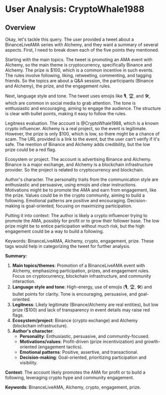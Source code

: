 # User Analysis: CryptoWhale1988

## Overview

<think>
Okay, let's tackle this query. The user provided a tweet about a BinanceLiveAMA series with Alchemy, and they want a summary of several aspects. First, I need to break down each of the five points they mentioned.

Starting with the main topics. The tweet is promoting an AMA event with Alchemy, so the main theme is cryptocurrency, specifically Binance and Alchemy. The prize is $100, which is a common incentive in such events. The rules involve following, liking, retweeting, commenting, and tagging friends. So the topics are about a Q&A session, the participants (Binance and Alchemy), the prize, and the engagement rules.

Next, language style and tone. The tweet uses emojis like 🎙️, 🏆, and 🛠️, which are common in social media to grab attention. The tone is enthusiastic and encouraging, aiming to engage the audience. The structure is clear with bullet points, making it easy to follow the rules.

Legitness evaluation. The account is @CryptoWhale1988, which is a known crypto influencer. Alchemy is a real project, so the event is legitimate. However, the prize is only $100, which is low, so there might be a chance of scam. The URL provided is a link to the event, but the user can't verify if it's safe. The mention of Binance and Alchemy adds credibility, but the low prize could be a red flag.

Ecosystem or project. The account is advertising Binance and Alchemy. Binance is a major exchange, and Alchemy is a blockchain infrastructure provider. So the project is related to cryptocurrency and blockchain.

Author's character. The personality traits from the communication style are enthusiastic and persuasive, using emojis and clear instructions. Motivations might be to promote the AMA and earn from engagement, like the prize. Values could be in the crypto community, aiming to build a following. Emotional patterns are positive and encouraging. Decision-making is goal-oriented, focusing on maximizing participation.

Putting it into context: The author is likely a crypto influencer trying to promote the AMA, possibly for profit or to grow their follower base. The low prize might be to entice participation without much risk, but the high engagement could be a way to build a following.

Keywords: BinanceLiveAMA, Alchemy, crypto, engagement, prize. These tags would help in categorizing the tweet for further analysis.
</think>

**Summary:**  
1. **Main topics/themes**: Promotion of a BinanceLiveAMA event with Alchemy, emphasizing participation, prizes, and engagement rules. Focus on cryptocurrency, blockchain infrastructure, and community interaction.  
2. **Language style and tone**: High-energy, use of emojis (🎙️, 🏆, 🛠️) and bullet points for clarity. Tone is encouraging, persuasive, and goal-oriented.  
3. **Legitness**: Likely legitimate (Binance/Alchemy are real entities), but low prize ($100) and lack of transparency in event details may raise red flags.  
4. **Ecosystem/project**: Binance (crypto exchange) and Alchemy (blockchain infrastructure).  
5. **Author's character**:  
   - **Personality**: Enthusiastic, persuasive, and community-focused.  
   - **Motivations/values**: Profit-driven (prize incentivization) and growth-oriented (engagement tactics).  
   - **Emotional patterns**: Positive, assertive, and transactional.  
   - **Decision-making**: Goal-oriented, prioritizing participation and visibility.  

**Context**: The account likely promotes the AMA for profit or to build a following, leveraging crypto hype and community engagement.  

**Keywords**: BinanceLiveAMA, Alchemy, crypto, engagement, prize.